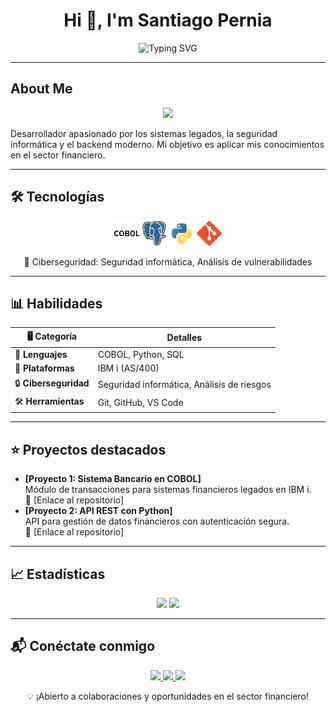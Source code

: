 <h1 align="center">Hi 👋, I'm Santiago Pernia</h1>
<p align="center">
  <img src="https://readme-typing-svg.herokuapp.com/?lines=Software+Developer+%7C+COBOL,+Python,+SQL+%7C+Cybersecurity+Enthusiast&font=Fira+Code&pause=1000" alt="Typing SVG" />
</p>

---

## About Me
<p align="center">
  <picture><img src="https://github.com/7oSkaaa/7oSkaaa/blob/main/Images/about_me.gif?raw=true" width="50px"></picture>
</p>
Desarrollador apasionado por los sistemas legados, la seguridad informática y el backend moderno. Mi objetivo es aplicar mis conocimientos en el sector financiero.

---

## 🛠️ Tecnologías
<p align="center">
  <img src="https://raw.githubusercontent.com/devicons/devicon/master/icons/cobol/cobol-original.svg" width="40" height="40" />
  <img src="https://raw.githubusercontent.com/devicons/devicon/master/icons/postgresql/postgresql-original.svg" width="40" height="40" />
  <img src="https://raw.githubusercontent.com/devicons/devicon/master/icons/python/python-original.svg" width="40" height="40" />
  <img src="https://raw.githubusercontent.com/devicons/devicon/master/icons/git/git-original.svg" width="40" height="40" />
</p>
<p align="center">🔐 Ciberseguridad: Seguridad informática, Análisis de vulnerabilidades</p>

---

## 📊 Habilidades
<p align="center">

| 🖥️ Categoría          | Detalles                                    |
|-----------------------|---------------------------------------------|
| 🐍 **Lenguajes**      | COBOL, Python, SQL                          |
| 💾 **Plataformas**    | IBM i (AS/400)                              |
| 🔒 **Ciberseguridad** | Seguridad informática, Análisis de riesgos  |
| 🛠️ **Herramientas**   | Git, GitHub, VS Code                        |

</p>

---

## ⭐ Proyectos destacados
- **[Proyecto 1: Sistema Bancario en COBOL]**  
  Módulo de transacciones para sistemas financieros legados en IBM i.  
  🔗 [Enlace al repositorio]  
- **[Proyecto 2: API REST con Python]**  
  API para gestión de datos financieros con autenticación segura.  
  🔗 [Enlace al repositorio]

---

## 📈 Estadísticas
<p align="center">
  <img src="https://github-readme-stats.vercel.app/api?username=SantiagoPernia&show_icons=true&theme=dracula&hide_border=true" />
  <img src="https://github-readme-streak-stats.herokuapp.com/?user=SantiagoPernia&theme=dracula&hide_border=true" />
</p>

---

## 📬 Conéctate conmigo
<p align="center">
  <a href="https://www.linkedin.com/in/santiago-pernia/" target="_blank">
    <img src="https://img.shields.io/badge/LinkedIn-0077B5?logo=linkedin&style=flat-square" />
  </a>
  <a href="mailto:tu.email@dominio.com" target="_blank">
    <img src="https://img.shields.io/badge/Email-D14836?logo=gmail&style=flat-square" />
  </a>
  <a href="https://x.com/tu_usuario" target="_blank">
    <img src="https://img.shields.io/badge/X-000000?logo=x&style=flat-square" />
  </a>
</p>

<p align="center">💡 ¡Abierto a colaboraciones y oportunidades en el sector financiero!</p>









